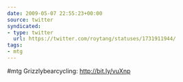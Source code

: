```yaml
---
date: 2009-05-07 22:55:23+00:00
source: twitter
syndicated:
- type: twitter
  url: https://twitter.com/roytang/statuses/1731911944/
tags:
- mtg
---
```


#mtg Grizzlybearcycling: http://bit.ly/vuXnp
